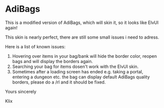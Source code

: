# AdiBags
This is a modified version of AdiBags, which will skin it, so it looks like ElvUI again!

This skin is nearly perfect, there are still some small issues i need to adress.

Here is a list of known issues:
1. Hovering over items in your bag/bank will hide the border color, reopen bags and will display the borders again.
2. Searching your bag for items dosen't work with the ElvUI skin.
3. Sometimes after a loading screen has ended e.g. taking a portal, entering a dungeon etc. the bag can display default AdiBags quality borders, please do a /rl and it should be fixed.


Yours sincerely

Klix
